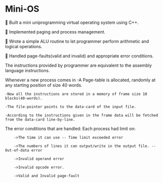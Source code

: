 # Mini-OS
 Built a mini uniprogramming virtual operating system using C++.

 Implemented paging and process management.

 Wrote a simple ALU routine to let programmer perform arithmetic and logical
operations.

 Handled page-faults(valid and invalid) and appropriate error conditions.

The instructions provided by programmer are equivalent to the assembly language instructions.

Whenever a new process comes in
    -A Page-table is allocated, randomly at any starting position of size 40 words.
    
    -Now all the instructions are stored in a memory of frame size 10 blocks(40-words).
    
    -The file-pointer points to the data-card of the input file.
    
    -According to the instructions given in the frame data will be fetched from the data-card line-by-line.


The error conditions that are handled:
    Each process had limit on:
        
        ->The time it can use -- Time limit exceeded error
        
        ->The numbers of lines it can output/write in the output file. -- Out-of-data error
        
        ->Invalid operand error
        
        ->Invalid opcode error.
        
        ->Valid and Invalid page-fault
        
        
